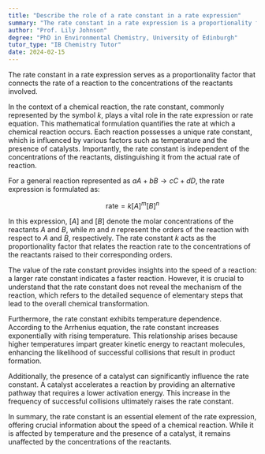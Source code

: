 ```yaml
---
title: "Describe the role of a rate constant in a rate expression"
summary: "The rate constant in a rate expression is a proportionality factor that relates the rate of reaction to the concentrations of reactants."
author: "Prof. Lily Johnson"
degree: "PhD in Environmental Chemistry, University of Edinburgh"
tutor_type: "IB Chemistry Tutor"
date: 2024-02-15
---
```


The rate constant in a rate expression serves as a proportionality factor that connects the rate of a reaction to the concentrations of the reactants involved.

In the context of a chemical reaction, the rate constant, commonly represented by the symbol $k$, plays a vital role in the rate expression or rate equation. This mathematical formulation quantifies the rate at which a chemical reaction occurs. Each reaction possesses a unique rate constant, which is influenced by various factors such as temperature and the presence of catalysts. Importantly, the rate constant is independent of the concentrations of the reactants, distinguishing it from the actual rate of reaction.

For a general reaction represented as $aA + bB \rightarrow cC + dD$, the rate expression is formulated as:

$$
\text{rate} = k[A]^m[B]^n
$$

In this expression, $[A]$ and $[B]$ denote the molar concentrations of the reactants $A$ and $B$, while $m$ and $n$ represent the orders of the reaction with respect to $A$ and $B$, respectively. The rate constant $k$ acts as the proportionality factor that relates the reaction rate to the concentrations of the reactants raised to their corresponding orders.

The value of the rate constant provides insights into the speed of a reaction: a larger rate constant indicates a faster reaction. However, it is crucial to understand that the rate constant does not reveal the mechanism of the reaction, which refers to the detailed sequence of elementary steps that lead to the overall chemical transformation.

Furthermore, the rate constant exhibits temperature dependence. According to the Arrhenius equation, the rate constant increases exponentially with rising temperature. This relationship arises because higher temperatures impart greater kinetic energy to reactant molecules, enhancing the likelihood of successful collisions that result in product formation.

Additionally, the presence of a catalyst can significantly influence the rate constant. A catalyst accelerates a reaction by providing an alternative pathway that requires a lower activation energy. This increase in the frequency of successful collisions ultimately raises the rate constant.

In summary, the rate constant is an essential element of the rate expression, offering crucial information about the speed of a chemical reaction. While it is affected by temperature and the presence of a catalyst, it remains unaffected by the concentrations of the reactants.
    